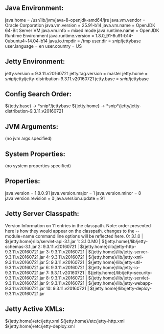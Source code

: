 
Java Environment:
-----------------
 java.home = /usr/lib/jvm/java-8-openjdk-amd64/jre
 java.vm.vendor = Oracle Corporation
 java.vm.version = 25.91-b14
 java.vm.name = OpenJDK 64-Bit Server VM
 java.vm.info = mixed mode
 java.runtime.name = OpenJDK Runtime Environment
 java.runtime.version = 1.8.0_91-8u91-b14-0ubuntu4~14.04-b14
 java.io.tmpdir = /tmp
 user.dir = *snip*/jettybase
 user.language = en
 user.country = US

Jetty Environment:
-----------------
 jetty.version = 9.3.11.v20160721
 jetty.tag.version = master
 jetty.home = *snip*/jetty/jetty-distribution-9.3.11.v20160721
 jetty.base = *snip*/jettybase

Config Search Order:
--------------------
 <command-line>
 ${jetty.base} -> *snip*/jettybase
 ${jetty.home} -> *snip*/jetty/jetty-distribution-9.3.11.v20160721


JVM Arguments:
--------------
 (no jvm args specified)

System Properties:
------------------
 (no system properties specified)

Properties:
-----------
 java.version = 1.8.0_91
 java.version.major = 1
 java.version.minor = 8
 java.version.revision = 0
 java.version.update = 91

Jetty Server Classpath:
-----------------------
Version Information on 11 entries in the classpath.
Note: order presented here is how they would appear on the classpath.
      changes to the --module=name command line options will be reflected here.
 0:                    3.1.0 | ${jetty.home}/lib/servlet-api-3.1.jar
 1:                 3.1.0.M0 | ${jetty.home}/lib/jetty-schemas-3.1.jar
 2:         9.3.11.v20160721 | ${jetty.home}/lib/jetty-http-9.3.11.v20160721.jar
 3:         9.3.11.v20160721 | ${jetty.home}/lib/jetty-server-9.3.11.v20160721.jar
 4:         9.3.11.v20160721 | ${jetty.home}/lib/jetty-xml-9.3.11.v20160721.jar
 5:         9.3.11.v20160721 | ${jetty.home}/lib/jetty-util-9.3.11.v20160721.jar
 6:         9.3.11.v20160721 | ${jetty.home}/lib/jetty-io-9.3.11.v20160721.jar
 7:         9.3.11.v20160721 | ${jetty.home}/lib/jetty-security-9.3.11.v20160721.jar
 8:         9.3.11.v20160721 | ${jetty.home}/lib/jetty-servlet-9.3.11.v20160721.jar
 9:         9.3.11.v20160721 | ${jetty.home}/lib/jetty-webapp-9.3.11.v20160721.jar
10:         9.3.11.v20160721 | ${jetty.home}/lib/jetty-deploy-9.3.11.v20160721.jar

Jetty Active XMLs:
------------------
 ${jetty.home}/etc/jetty.xml
 ${jetty.home}/etc/jetty-http.xml
 ${jetty.home}/etc/jetty-deploy.xml
